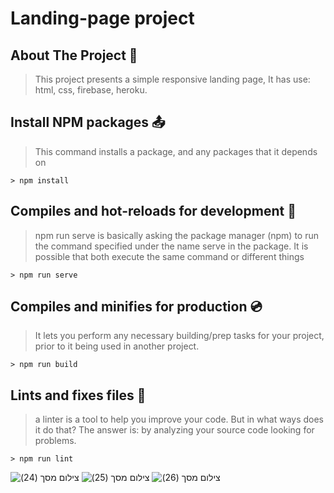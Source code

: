 # Landing-page project

## About The Project :file_folder:

> This project presents a simple responsive landing page,
> It has use: html, css, firebase, heroku.


## Install NPM packages :outbox_tray:

> This command installs a package, and any packages that it depends on

```
> npm install 
```

## Compiles and hot-reloads for development :floppy_disk:

 > npm run serve is basically asking the package manager (npm) to run the command specified under the name serve in the package.
 > It is possible that both execute the same command or different things

```
> npm run serve 
```

## Compiles and minifies for production :cd:

> It lets you perform any necessary building/prep tasks for your project, prior to it being used in another project.

```
> npm run build 
```

## Lints and fixes files :wrench:

 > a linter is a tool to help you improve your code. But in what ways does it do that? The answer is: by analyzing your source code looking for problems.

```
> npm run lint
```
![‏‏צילום מסך (24)](https://user-images.githubusercontent.com/69055006/129731235-ff61f8af-456f-497a-b98b-a01560bc5b3e.png)
![‏‏צילום מסך (25)](https://user-images.githubusercontent.com/69055006/129731119-a5f8a1eb-5acd-4ae6-82d3-035b8e43f870.png)
![‏‏צילום מסך (26)](https://user-images.githubusercontent.com/69055006/129730899-729a5306-7192-40ad-82d5-ffce8cbbc55a.png)
